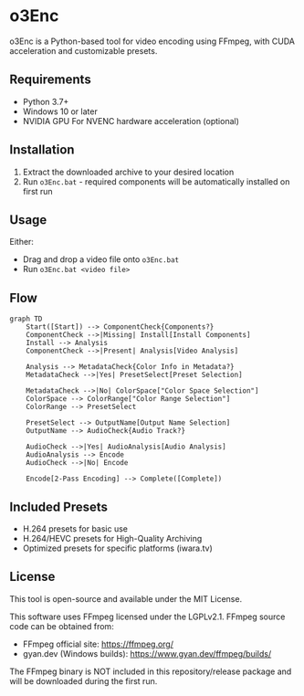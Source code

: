 # o3Enc

o3Enc is a Python-based tool for video encoding using FFmpeg, with CUDA acceleration and customizable presets.

## Requirements

- Python 3.7+
- Windows 10 or later
- NVIDIA GPU For NVENC hardware acceleration (optional)

## Installation

1. Extract the downloaded archive to your desired location
2. Run `o3Enc.bat` - required components will be automatically installed on first run

## Usage

Either:
- Drag and drop a video file onto `o3Enc.bat`
- Run `o3Enc.bat <video file>`

## Flow

```mermaid
graph TD
    Start([Start]) --> ComponentCheck{Components?}
    ComponentCheck -->|Missing| Install[Install Components]
    Install --> Analysis
    ComponentCheck -->|Present| Analysis[Video Analysis]
    
    Analysis --> MetadataCheck{Color Info in Metadata?}
    MetadataCheck -->|Yes| PresetSelect[Preset Selection]
    
    MetadataCheck -->|No| ColorSpace["Color Space Selection"]
    ColorSpace --> ColorRange["Color Range Selection"]
    ColorRange --> PresetSelect
    
    PresetSelect --> OutputName[Output Name Selection]
    OutputName --> AudioCheck{Audio Track?}
    
    AudioCheck -->|Yes| AudioAnalysis[Audio Analysis]
    AudioAnalysis --> Encode
    AudioCheck -->|No| Encode
    
    Encode[2-Pass Encoding] --> Complete([Complete])
```

## Included Presets

- H.264 presets for basic use
- H.264/HEVC presets for High-Quality Archiving
- Optimized presets for specific platforms (iwara.tv)

## License

This tool is open-source and available under the MIT License.

This software uses FFmpeg licensed under the LGPLv2.1. FFmpeg source code can be obtained from:
- FFmpeg official site: https://ffmpeg.org/
- gyan.dev (Windows builds): https://www.gyan.dev/ffmpeg/builds/

The FFmpeg binary is NOT included in this repository/release package and will be downloaded during the first run.